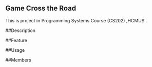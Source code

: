 ## Game Cross the Road 
This is project in Programming Systems Course (CS202) ,HCMUS .

##Description

##Feature

##Usage

##Members

